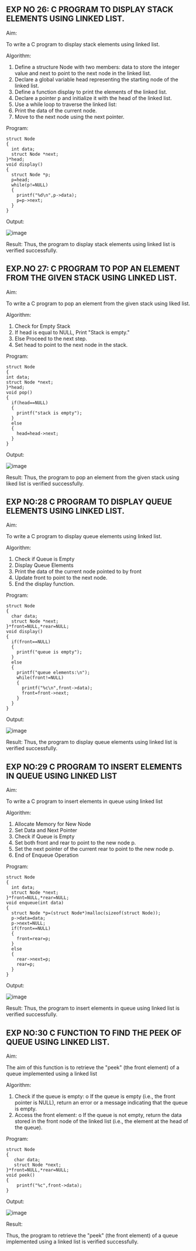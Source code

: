 

## EXP NO 26: C PROGRAM TO DISPLAY STACK ELEMENTS USING LINKED LIST.

Aim:

To write a C program to display stack elements using linked list.

Algorithm:

1.	Define a structure Node with two members: data to store the integer value and next to point to the next node in the linked list.
2.	Declare a global variable head representing the starting node of the linked list.
3.	Define a function display to print the elements of the linked list.
4.	Declare a pointer p and initialize it with the head of the linked list.
5.	Use a while loop to traverse the linked list:
6.	Print the data of the current node.
7.	Move to the next node using the next pointer.
 
Program:

```
struct Node
{
  int data;
  struct Node *next;
}*head;
void display()
{
  struct Node *p;
  p=head;
  while(p!=NULL)
  {
    printf("%d\n",p->data);
    p=p->next;
  }
}

```

Output:

![image](https://github.com/user-attachments/assets/74ed14da-5bf7-42d5-91f1-d5396c0556d7)



Result:
Thus, the program to display stack elements using linked list is verified successfully. 



## EXP.NO 27: C PROGRAM TO POP AN ELEMENT FROM THE GIVEN STACK USING LINKED LIST.

Aim:

To write a C program to pop an element from the given stack using liked list.

Algorithm:

1.	Check for Empty Stack
2.	If head is equal to NULL, Print "Stack is empty."
3.	Else Proceed to the next step.
4.	Set head to point to the next node in the stack.
 
Program:

```
struct Node
{
int data;
struct Node *next;
}*head;
void pop()
{
  if(head==NULL)
  {
    printf("stack is empty");
  }
  else
  {
    head=head->next;
  }
}

```

Output:

![image](https://github.com/user-attachments/assets/f4120875-446e-4cd9-8968-55bf9bc2ab5d)




Result:
Thus, the program to pop an element from the given stack using liked list is verified successfully.

 
## EXP NO:28 C PROGRAM TO DISPLAY QUEUE ELEMENTS USING LINKED LIST.

Aim:

To write a C program to display queue elements using linked list.

Algorithm:

1.	Check if Queue is Empty
2.	Display Queue Elements
3.	Print the data of the current node pointed to by front
4.	Update front to point to the next node.
5.	End the display function.
 
Program:

```
struct Node
{
  char data;
  struct Node *next;
}*front=NULL,*rear=NULL;
void display()
{
  if(front==NULL)
  {
    printf("queue is empty");
  }
  else
  {
    printf("queue elements:\n");
    while(front!=NULL)
    {
      printf("%c\n",front->data);
      front=front->next;
    }
  }
}

```

Output:

![image](https://github.com/user-attachments/assets/63fba068-787c-4f01-a610-7a339ecd69ca)


Result:
Thus, the program to display queue elements using linked list is verified successfully.


 
## EXP NO:29 C PROGRAM TO INSERT ELEMENTS IN QUEUE USING LINKED LIST

Aim:

To write a C program to insert elements in queue using linked list

Algorithm:

1.	Allocate Memory for New Node
2.	Set Data and Next Pointer
3.	Check if Queue is Empty
4.	Set both front and rear to point to the new node p.
5.	Set the next pointer of the current rear to point to the new node p.
6.	End of Enqueue Operation
 
Program:

```
struct Node
{
  int data;
  struct Node *next;
}*front=NULL,*rear=NULL;
void enqueue(int data)
{
  struct Node *p=(struct Node*)malloc(sizeof(struct Node));
  p->data=data;
  p->next=NULL;
  if(front==NULL)
  {
    front=rear=p;
  }
  else
  {
    rear->next=p;
    rear=p;
  }
}

```

Output:

![image](https://github.com/user-attachments/assets/0aa232f1-62ff-41d7-81a2-d80af1922184)


Result:
Thus, the program to insert elements in queue using linked list is verified successfully.



## EXP NO:30 C FUNCTION TO FIND THE PEEK OF QUEUE USING LINKED LIST.


Aim:

The aim of this function is to retrieve the "peek" (the front element) of a queue implemented using a linked list

Algorithm:

1.	Check if the queue is empty:
o	If the queue is empty (i.e., the front pointer is NULL), return an error or a message indicating that the queue is empty.
2.	Access the front element:
o	If the queue is not empty, return the data stored in the front node of the linked list (i.e., the element at the head of the queue).

Program:

```
struct Node
{
   char data;
   struct Node *next;
}*front=NULL,*rear=NULL;
void peek()
{
    printf("%c",front->data);
}

```

Output:

![image](https://github.com/user-attachments/assets/510d44a2-a9b4-466b-a2d4-4803f2f48731)




Result:

Thus, the program to retrieve the "peek" (the front element) of a queue implemented using a linked list is verified successfully.

